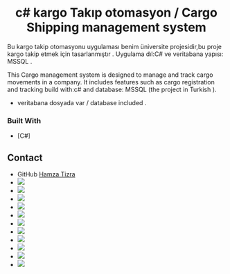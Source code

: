 <h1 align="center"> c# kargo Takıp otomasyon / Cargo Shipping management system</h1>

Bu kargo takip otomasyonu uygulaması benim üniversite projesidir,bu proje kargo takip etmek için tasarlanmıştır . Uygulama dıl:C# ve veritabana yapısı: MSSQL .

This Cargo management system is designed to manage and track cargo movements in a company. It includes features such as cargo registration and tracking build with:c# and database: MSSQL (the project in Turkish ).

- veritabana dosyada var / database included .

### Built With

- [C#]

## Contact

- GitHub [Hamza Tizra](https://github.com/Tizrex)
- ![ ](images/1.png)
- ![ ](images/2.png)
- ![ ](images/3.png)
- ![ ](images/4.png)
- ![ ](images/5.png)
- ![ ](images/6.png)
- ![ ](images/7.png)
- ![ ](images/8.png)
- ![ ](images/9.png)
- ![ ](images/10.png)
- ![ ](images/11.png)
